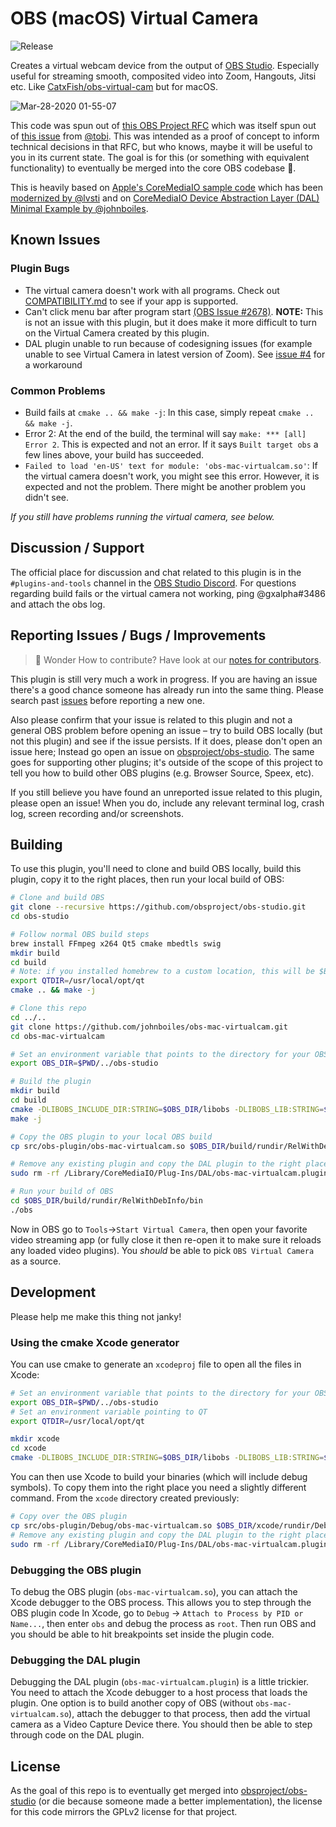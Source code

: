 # OBS (macOS) Virtual Camera

![Release](https://github.com/johnboiles/obs-mac-virtualcam/workflows/Release/badge.svg)

Creates a virtual webcam device from the output of [OBS Studio](https://obsproject.com/). Especially useful for streaming smooth, composited video into Zoom, Hangouts, Jitsi etc. Like [CatxFish/obs-virtual-cam](https://github.com/CatxFish/obs-virtual-cam) but for macOS.

![Mar-28-2020 01-55-07](https://user-images.githubusercontent.com/218876/77819715-279b8700-709a-11ea-8885-aa15051665ee.gif)

This code was spun out of [this OBS Project RFC](https://github.com/obsproject/rfcs/pull/15) which was itself spun out of [this issue](https://github.com/obsproject/obs-studio/issues/2568) from [@tobi](https://github.com/tobi). This was intended as a proof of concept to inform technical decisions in that RFC, but who knows, maybe it will be useful to you in its current state. The goal is for this (or something with equivalent functionality) to eventually be merged into the core OBS codebase 🤞.

This is heavily based on [Apple's CoreMediaIO sample code](https://developer.apple.com/library/archive/samplecode/CoreMediaIO/Introduction/Intro.html) which has been [modernized by @lvsti](https://github.com/lvsti/CoreMediaIO-DAL-Example) and on [CoreMediaIO Device Abstraction Layer (DAL) Minimal Example by @johnboiles](https://github.com/johnboiles/coremediaio-dal-minimal-example).

## Known Issues

### Plugin Bugs
* The virtual camera doesn't work with all programs. Check out [COMPATIBILITY.md](https://github.com/johnboiles/obs-mac-virtualcam/blob/master/COMPATIBILITY.md) to see if your app is supported.
* Can't click menu bar after program start [(OBS Issue #2678)](https://github.com/obsproject/obs-studio/issues/2678).  **NOTE:** This is not an issue with this plugin, but it does make it more difficult to turn on the Virtual Camera created by this plugin.
* DAL plugin unable to run because of codesigning issues (for example unable to see Virtual Camera in latest version of Zoom). See [issue #4](https://github.com/johnboiles/obs-mac-virtualcam/issues/4) for a workaround

### Common Problems
* Build fails at `cmake .. && make -j`: In this case, simply repeat `cmake .. && make -j`.
* Error 2: At the end of the build, the terminal will say `make: *** [all] Error 2`. This is expected and not an error. If it says `Built target obs` a few lines above, your build has succeeded.
* `Failed to load 'en-US' text for module: 'obs-mac-virtualcam.so'`: If the virtual camera doesn't work, you might see this error. However, it is expected and not the problem. There might be another problem you didn't see.

_If you still have problems running the virtual camera, see below._


## Discussion / Support

The official place for discussion and chat related to this plugin is in the `#plugins-and-tools` channel in the [OBS Studio Discord](https://discord.gg/obsproject). 
For questions regarding build fails or the virtual camera not working, ping @gxalpha#3486 and attach the obs log.

## Reporting Issues / Bugs / Improvements

> 🚀 Wonder How to contribute? Have look at our [notes for contributors](./CONTRIBUTING.md).

This plugin is still very much a work in progress. If you are having an issue there's a good chance someone has already run into the same thing. Please search past [issues](https://github.com/johnboiles/obs-mac-virtualcam/issues) before reporting a new one.

Also please confirm that your issue is related to this plugin and not a general OBS problem before opening an issue – try to build OBS locally (but not this plugin) and see if the issue persists. If it does, please don't open an issue here; Instead go open an issue on [obsproject/obs-studio](https://github.com/johnboiles/obs-mac-virtualcam/issues). The same goes for supporting other plugins; it's outside of the scope of this project to tell you how to build other OBS plugins (e.g. Browser Source, Speex, etc).

If you still believe you have found an unreported issue related to this plugin, please open an issue! When you do, include any relevant terminal log, crash log, screen recording and/or screenshots.

## Building

To use this plugin, you'll need to clone and build OBS locally, build this plugin, copy it to the right places, then run your local build of OBS:

```bash
# Clone and build OBS
git clone --recursive https://github.com/obsproject/obs-studio.git
cd obs-studio

# Follow normal OBS build steps
brew install FFmpeg x264 Qt5 cmake mbedtls swig
mkdir build
cd build
# Note: if you installed homebrew to a custom location, this will be $BREW_INSTALL_PATH/opt/qt
export QTDIR=/usr/local/opt/qt
cmake .. && make -j

# Clone this repo
cd ../..
git clone https://github.com/johnboiles/obs-mac-virtualcam.git
cd obs-mac-virtualcam

# Set an environment variable that points to the directory for your OBS clone
export OBS_DIR=$PWD/../obs-studio

# Build the plugin
mkdir build
cd build
cmake -DLIBOBS_INCLUDE_DIR:STRING=$OBS_DIR/libobs -DLIBOBS_LIB:STRING=$OBS_DIR/build/libobs/libobs.dylib -DOBS_FRONTEND_LIB:STRING=$OBS_DIR/build/UI/obs-frontend-api/libobs-frontend-api.dylib -DQTDIR:STRING=$QTDIR ..
make -j

# Copy the OBS plugin to your local OBS build
cp src/obs-plugin/obs-mac-virtualcam.so $OBS_DIR/build/rundir/RelWithDebInfo/obs-plugins/

# Remove any existing plugin and copy the DAL plugin to the right place
sudo rm -rf /Library/CoreMediaIO/Plug-Ins/DAL/obs-mac-virtualcam.plugin && sudo cp -r src/dal-plugin/obs-mac-virtualcam.plugin /Library/CoreMediaIO/Plug-Ins/DAL

# Run your build of OBS
cd $OBS_DIR/build/rundir/RelWithDebInfo/bin
./obs
```

Now in OBS go to `Tools`→`Start Virtual Camera`, then open your favorite video streaming app (or fully close it then re-open it to make sure it reloads any loaded video plugins). You _should_ be able to pick `OBS Virtual Camera` as a source.

## Development

Please help me make this thing not janky!

### Using the cmake Xcode generator

You can use cmake to generate an `xcodeproj` file to open all the files in Xcode:

```bash
# Set an environment variable that points to the directory for your OBS clone
export OBS_DIR=$PWD/../obs-studio
# Set an environment variable pointing to QT
export QTDIR=/usr/local/opt/qt

mkdir xcode
cd xcode
cmake -DLIBOBS_INCLUDE_DIR:STRING=$OBS_DIR/libobs -DLIBOBS_LIB:STRING=$OBS_DIR/build/libobs/libobs.dylib -DOBS_FRONTEND_LIB:STRING=$OBS_DIR/build/UI/obs-frontend-api/libobs-frontend-api.dylib -DQTDIR:STRING=$QTDIR -G Xcode ..
```

You can then use Xcode to build your binaries (which will include debug symbols). To copy them into the right place you need a slightly different command. From the `xcode` directory created previously:

```bash
# Copy over the OBS plugin
cp src/obs-plugin/Debug/obs-mac-virtualcam.so $OBS_DIR/xcode/rundir/Debug/obs-plugins
# Remove any existing plugin and copy the DAL plugin to the right place
sudo rm -rf /Library/CoreMediaIO/Plug-Ins/DAL/obs-mac-virtualcam.plugin && sudo cp -r src/dal-plugin/Debug/obs-mac-virtualcam.plugin /Library/CoreMediaIO/Plug-Ins/DAL
```

### Debugging the OBS plugin

To debug the OBS plugin (`obs-mac-virtualcam.so`), you can attach the Xcode debugger to the OBS process. This allows you to step through the OBS plugin code In Xcode, go to `Debug` → `Attach to Process by PID or Name...`, then enter `obs` and debug the process as `root`. Then run OBS and you should be able to hit breakpoints set inside the plugin code.

### Debugging the DAL plugin

Debugging the DAL plugin (`obs-mac-virtualcam.plugin`) is a little trickier. You need to attach the Xcode debugger to a host process that loads the plugin. One option is to build another copy of OBS (without `obs-mac-virtualcam.so`), attach the debugger to that process, then add the virtual camera as a Video Capture Device there. You should then be able to step through code on the DAL plugin.

## License

As the goal of this repo is to eventually get merged into [obsproject/obs-studio](https://github.com/obsproject/obs-studio/) (or die because someone made a better implementation), the license for this code mirrors the GPLv2 license for that project.
